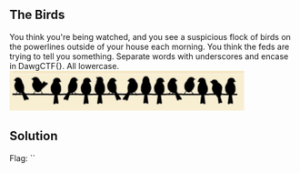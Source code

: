 ## The Birds

You think you're being watched, and you see a suspicious flock of birds on the powerlines outside of your house each morning. You think the feds are trying to tell you something. Separate words with underscores and encase in DawgCTF{}. All lowercase.
![chall image](https://github.com/aqxq/CTF-Writeups/blob/main/DawgCTF/Crypto/The%20Birds/burb.png)



## Solution



Flag: ``
